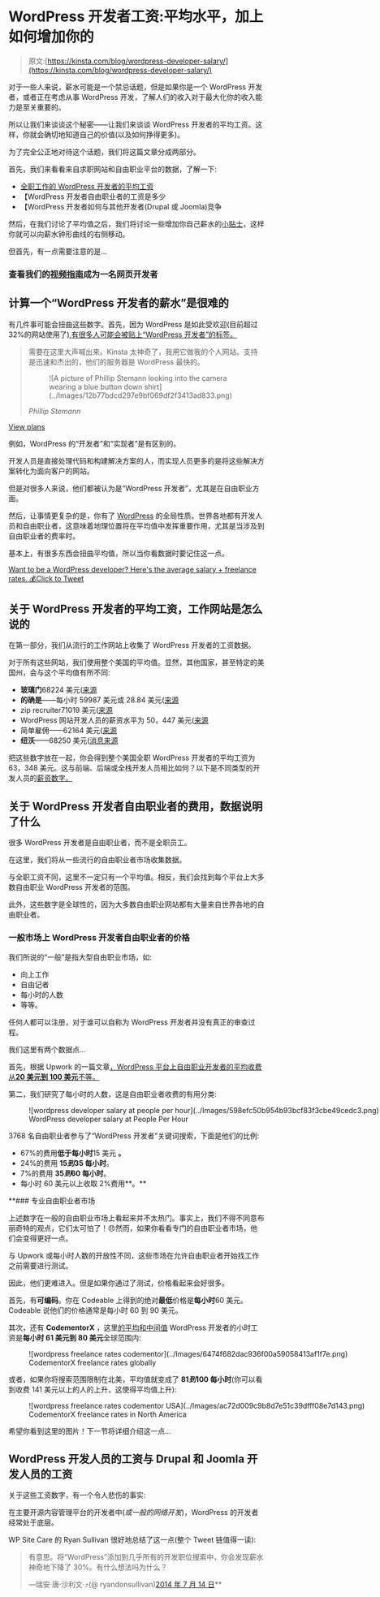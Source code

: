 # WordPress 开发者工资:平均水平，加上如何增加你的

> 原文:[https://kinsta.com/blog/wordpress-developer-salary/](https://kinsta.com/blog/wordpress-developer-salary/)

对于一些人来说，薪水可能是一个禁忌话题，但是如果你是一个 WordPress 开发者，或者正在考虑从事 WordPress 开发，了解人们的收入对于最大化你的收入能力是至关重要的。

所以让我们来谈谈这个秘密——让我们来谈谈 WordPress 开发者的平均工资。这样，你就会确切地知道自己的价值(以及如何挣得更多)。

为了完全公正地对待这个话题，我们将这篇文章分成两部分。

首先，我们来看看来自求职网站和自由职业平台的数据，了解一下:

*   [全职工作的 WordPress 开发者的平均工资](#average-wordpress-developer-salary)
*   【WordPress 开发者自由职业者的工资是多少
*   【WordPress 开发者如何与其他开发者(Drupal 或 Joomla)竞争

然后，在我们讨论了平均值之后，我们将讨论一些增加你自己薪水的[小贴士](#increasing-salary)，这样你就可以向薪水钟形曲线的右侧移动。

但首先，有一点需要注意的是…

### 查看我们的[视频指南](https://www.youtube.com/watch?v=YbOCpNGw1Mc)成为一名网页开发者

<kinsta-video src="https://www.youtube.com/watch?v=YbOCpNGw1Mc"></kinsta-video>

## 计算一个“WordPress 开发者的薪水”是很难的

有几件事可能会扭曲这些数字。首先，因为 WordPress 是如此受欢迎(目前超过 32%的网站使用了[),有很多人可能会被贴上“WordPress 开发者”的标签。](https://kinsta.com/wordpress-market-share/)

<link rel="stylesheet" href="https://kinsta.com/wp-content/themes/kinsta/dist/components/ctas/cta-mini.css?ver=2e932b8aba3918bfb818">

<aside class="sidebar-cta">

> 需要在这里大声喊出来。Kinsta 太神奇了，我用它做我的个人网站。支持是迅速和杰出的，他们的服务器是 WordPress 最快的。
> 
> <footer class="wp-block-kinsta-client-quote__footer">
> 
> <figure class="wp-block-kinsta-client-quote__avatar">![A picture of Phillip Stemann looking into the camera wearing a blue button down shirt](../Images/12b77bdcd297e9bf069df2f3413ad833.png)</figure>
> 
> <cite class="wp-block-kinsta-client-quote__cite">Phillip Stemann</cite></footer>

[View plans](https://kinsta.com/plans/)</aside>

例如，WordPress 的“开发者”和“实现者”是有区别的。

开发人员是直接处理代码和构建解决方案的人，而实现人员更多的是将这些解决方案转化为面向客户的网站。

但是对很多人来说，他们都被认为是“WordPress 开发者”，尤其是在自由职业方面。

然后，让事情更复杂的是，你有了 [WordPress](https://kinsta.com/knowledgebase/what-is-wordpress/) 的全局性质。世界各地都有开发人员和自由职业者，这意味着地理位置将在平均值中发挥重要作用，尤其是当涉及到自由职业者的费率时。

基本上，有很多东西会扭曲平均值，所以当你看数据时要记住这一点。

[Want to be a WordPress developer? Here's the average salary + freelance rates. 💰Click to Tweet](https://twitter.com/intent/tweet?url=https%3A%2F%2Fbit.ly%2F2ZA9QNQ&via=kinsta&text=Want+to+be+a+WordPress+developer%3F+Here%27s+the+average+salary+%2B+freelance+rates.+%F0%9F%92%B0&hashtags=freelancing%2Cwebdev)

## 关于 WordPress 开发者的平均工资，工作网站是怎么说的

在第一部分，我们从流行的工作网站上收集了 WordPress 开发者的工资数据。

对于所有这些网站，我们使用整个美国的平均值。显然，其他国家，甚至特定的美国州，会与这个平均值有所不同:

*   **玻璃门**68224 美元([来源](https://www.glassdoor.com/Salaries/wordpress-developer-salary-SRCH_KO0,19.htm)
*   **的确是**——每小时 59987 美元或 28.84 美元([来源](https://www.indeed.com/salaries/Wordpress-Developer-Salaries)
*   zip recruiter71019 美元([来源](https://www.ziprecruiter.com/Salaries/PHP-Wordpress-Developer-Salary)
*   WordPress 网站开发人员的薪资水平为 50，447 美元([来源](https://www.payscale.com/research/US/Skill=Wordpress/Salary)
*   简单雇佣——62164 美元([来源](https://www.simplyhired.com/salaries-k-wordpress-developer-jobs.html)
*   **纽沃**——68250 美元([消息来源](https://neuvoo.com/salary/?job=Wordpress+Developer)

把这些数字放在一起，你会得到整个美国全职 WordPress 开发者的平均工资为 63，348 美元。这与前端、后端或全栈开发人员相比如何？以下是不同类型的开发人员的[薪资数字。](https://kinsta.com/blog/web-developer-salary/)

## 关于 WordPress 开发者自由职业者的费用，数据说明了什么

很多 WordPress 开发者是自由职业者，而不是全职员工。

在这里，我们将从一些流行的自由职业者市场收集数据。

与全职工资不同，这里不一定只有一个平均值。相反，我们会找到每个平台上大多数自由职业 WordPress 开发者的范围。

此外，这些数字是全球性的，因为大多数自由职业网站都有大量来自世界各地的自由职业者。

### 一般市场上 WordPress 开发者自由职业者的价格

我们所说的“一般”是指大型自由职业市场，如:

*   向上工作
*   自由记者
*   每小时的人数
*   等等。

任何人都可以注册，对于谁可以自称为 WordPress 开发者并没有真正的审查过程。

我们这里有两个数据点…

首先，根据 Upwork 的一篇文章[，WordPress 平台上自由职业开发者的平均收费从**20 美元到 100 美元**不等。](https://www.upwork.com/hiring/for-clients/how-much-does-it-cost-to-hire-wordpress-developer/)

第二，我们研究了每小时的人数，这是自由职业者收费的有用分类:

<figure id="attachment_35058" aria-describedby="caption-attachment-35058" style="width: 1196px" class="wp-caption aligncenter">![wordpress developer salary at people per hour](../Images/598efc50b954b93bcf83f3cbe49cedc3.png)

<figcaption id="caption-attachment-35058" class="wp-caption-text">WordPress developer salary at People Per Hour</figcaption>

</figure>

3768 名自由职业者参与了“WordPress 开发者”关键词搜索，下面是他们的比例:

*   67%的费用**低于每小时**15 美元 **。**
*   24%的费用 **$15 到$35 每小时**。
*   7%的费用 **$35 到$60 每小时**。
*   每小时 60 美元以上收取 2%费用**。**

 **### 专业自由职业者市场

上述数字在一般的自由职业市场上看起来并不太热门。事实上，我们不得不同意布丽奇特的观点，它们太可怕了！😞然而，如果你看看专门的自由职业者市场，他们会变得更好一点。

与 Upwork 或每小时人数的开放性不同，这些市场在允许自由职业者开始找工作之前需要进行测试。

因此，他们更难进入。但是如果你通过了测试，价格看起来会好很多。

首先，有**可编码**。你在 Codeable 上得到的绝对**最低**价格是**每小时**60 美元。Codeable 说他们的价格通常是每小时 60 到 90 美元。

其次，还有 **CodementorX** ，这里[的平均和中间值](https://www.codementor.io/freelance-rates/wordpress-developers) WordPress 开发者的小时工资是**每小时 61 美元到 80 美元**全球范围内:

<figure id="attachment_35059" aria-describedby="caption-attachment-35059" style="width: 957px" class="wp-caption aligncenter">![wordpress freelance rates codementor](../Images/6474f682dac936f00a59058413af1f7e.png)

<figcaption id="caption-attachment-35059" class="wp-caption-text">CodementorX freelance rates globally</figcaption>

</figure>

或者，如果你将搜索范围限制在北美，平均值就变成了 **$81 到$100 每小时**(你可以看到收费 141 美元以上的人的上升，这使得平均值上升):

<figure id="attachment_35060" aria-describedby="caption-attachment-35060" style="width: 965px" class="wp-caption aligncenter">![wordpress freelance rates codementor USA](../Images/ac72d009c9b8d7e51c39dfff08e7d143.png)

<figcaption id="caption-attachment-35060" class="wp-caption-text">CodementorX freelance rates in North America</figcaption>

</figure>

希望你看到这里的图片！下一节将详细介绍这一点…

## WordPress 开发人员的工资与 Drupal 和 Joomla 开发人员的工资

关于这些工资数字，有一个令人悲伤的事实:

在主要开源内容管理平台的开发者中(*或一般的网络开发*)，WordPress 的开发者经常处于底层。

WP Site Care 的 Ryan Sullivan 很好地总结了这一点(整个 Tweet 链值得一读):

> 有意思。将“WordPress”添加到几乎所有的开发职位搜索中，你会发现薪水神奇地下降了 30%。有什么想法吗为什么？
> 
> —瑞安·唐·沙利文·⤴️(@ ryandonsullivan)[2014 年 7 月 14 日](https://twitter.com/ryandonsullivan/status/488519912277557248?ref_src=twsrc%5Etfw)**